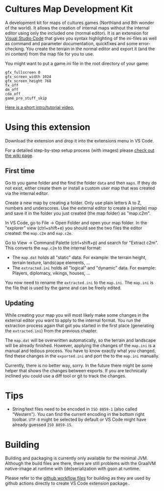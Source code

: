 # Cultures Map Development Kit

A development kit for maps of cultures games (Northland and 8th wonder of the world).
It allows the creation of internal maps without the internal editor using only the included one (normal editor).
It is an extension for [Visual Studio Code](https://code.visualstudio.com/) that gives you syntax highlighting of the ini-files as well as command and parameter documentation, quickfixes and some error-checking.
You create the terrain in the normal editor and export it (and the ini content) from the map file for you to use.

You might want to put a game.ini file in the root directory of your game:
```
gfx_fullscreen 0
gfx_screen_width 1024
gfx_screen_height 768
fx_off
dm_off
cda_off
game_pre_stuff_skip
```

[Here is a short intro/tutorial video.](https://www.youtube.com/watch?v=VYwABWk8Ky0)

# Using this extension
Download the extension and drop it into the extensions menu in VS Code.

For a detailed step-by-step setup process (with images) please [check out the wiki page](../../wiki/setup).

## First time
Go to you game folder and the find the folder `data` and then `maps`.
If they do not exist, either create them or install a custom user map that was created via the internal editor.

Create a new map by creating a folder. Only use plain letters A to Z, numbers and underscores.
Use the external editor to create a (simple) map and save it in the folder you just created (the map folder) as "map.c2m".

In VS Code, go to File -> Open Folder and open your map folder.
In the "explorer" view (ctrl+shift+e) you should see the two files the editor created: the `map.c2m` and `map.c2e`.
 
Go to View -> Command Palette (ctrl+shift+p) and search for "Extract c2m".
This converts the `map.c2m` to the internal format:
* The `map.dat` holds all "static" data. For example: the terrain height, terrain texture, landscape elements, ...
* The `extracted.ini` holds all "logical" and "dynamic" data. For example: Players, diplomacy, vikings, houses, ... 

You now need to rename the `extracted.ini` to the `map.ini`.
The `map.ini` is the file that is used by the game and can be freely edited.

## Updating
While creating your map you will most likely make some changes in the external editor you want to apply to the internal format.
You run the extraction process again that got you started in the first place (generating the `extracted.ini`) from the previous chapter.

The `map.dat` will be overwritten automatically, so the terrain and landscape will be already finished. 
However, applying the changes of the `map.ini` is a manual and tedious process.
You have to know exactly what you changed, find these changes in the `exported.ini` and port the to the `map.ini` manually.

Currently, there is no better way, sorry.
In the future there might be some helper that shows the changes between exports.
If you are technically inclined you could use a diff tool or git to track the changes.

# Tips
* String/text files need to be encoded in `ISO 8859-1` (also called "Western").
You can find the current encoding in the bottom right toolbar. `UTF-8` might be selected by default or VS Code might have already guessed `ISO 8859-15`.


# Building
Building and packaging is currently only available for the minimal JVM.
Although the build files are there, there are still problems with the GraalVM native-image at runtime with (de)serialization with gson at runtime.

Please refer to the [github workflow files](.github/workflows) for building as they are used by github actions directly to create VS Code extension package..

